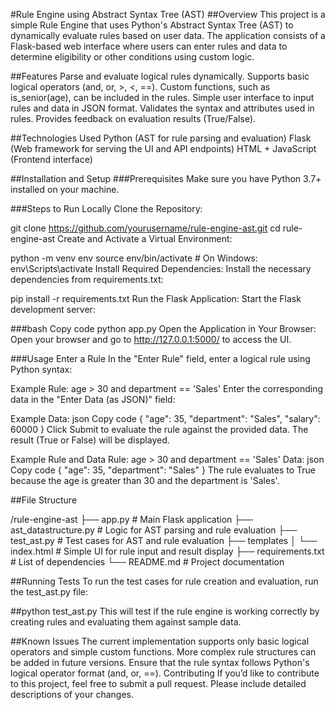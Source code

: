 #Rule Engine using Abstract Syntax Tree (AST)
##Overview
This project is a simple Rule Engine that uses Python's Abstract Syntax Tree (AST) to dynamically evaluate rules based on user data. The application consists of a Flask-based web interface where users can enter rules and data to determine eligibility or other conditions using custom logic.

##Features
Parse and evaluate logical rules dynamically.
Supports basic logical operators (and, or, >, <, ==).
Custom functions, such as is_senior(age), can be included in the rules.
Simple user interface to input rules and data in JSON format.
Validates the syntax and attributes used in rules.
Provides feedback on evaluation results (True/False).

##Technologies Used
Python (AST for rule parsing and evaluation)
Flask (Web framework for serving the UI and API endpoints)
HTML + JavaScript (Frontend interface)

##Installation and Setup
###Prerequisites
Make sure you have Python 3.7+ installed on your machine.

###Steps to Run Locally
Clone the Repository:


git clone https://github.com/yourusername/rule-engine-ast.git
cd rule-engine-ast
Create and Activate a Virtual Environment:


python -m venv env
source env/bin/activate  # On Windows: env\Scripts\activate
Install Required Dependencies: Install the necessary dependencies from requirements.txt:

pip install -r requirements.txt
Run the Flask Application: Start the Flask development server:

###bash
Copy code
python app.py
Open the Application in Your Browser: Open your browser and go to http://127.0.0.1:5000/ to access the UI.

###Usage
Enter a Rule
In the "Enter Rule" field, enter a logical rule using Python syntax:

Example Rule: age > 30 and department == 'Sales'
Enter the corresponding data in the "Enter Data (as JSON)" field:

Example Data:
json
Copy code
{
    "age": 35,
    "department": "Sales",
    "salary": 60000
}
Click Submit to evaluate the rule against the provided data. The result (True or False) will be displayed.

Example Rule and Data
Rule: age > 30 and department == 'Sales'
Data:
json
Copy code
{
    "age": 35,
    "department": "Sales"
}
The rule evaluates to True because the age is greater than 30 and the department is 'Sales'.



##File Structure

/rule-engine-ast
├── app.py                  # Main Flask application
├── ast_datastructure.py     # Logic for AST parsing and rule evaluation
├── test_ast.py              # Test cases for AST and rule evaluation
├── templates
│   └── index.html           # Simple UI for rule input and result display
├── requirements.txt         # List of dependencies
└── README.md                # Project documentation

##Running Tests
To run the test cases for rule creation and evaluation, run the test_ast.py file:


##python test_ast.py
This will test if the rule engine is working correctly by creating rules and evaluating them against sample data.

##Known Issues
The current implementation supports only basic logical operators and simple custom functions. More complex rule structures can be added in future versions.
Ensure that the rule syntax follows Python's logical operator format (and, or, ==).
Contributing
If you’d like to contribute to this project, feel free to submit a pull request. Please include detailed descriptions of your changes.
